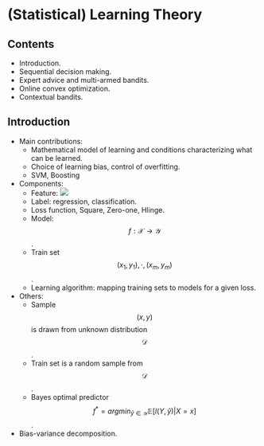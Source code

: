 # (Statistical) Learning Theory

## Contents

- Introduction.
- Sequential decision making.
- Expert advice and multi-armed bandits.
- Online convex optimization.
- Contextual bandits.

## Introduction

- Main contributions:
    + Mathematical model of learning and conditions characterizing what can be learned.
    + Choice of learning bias, control of overfitting.
    + SVM, Boosting
- Components:
    <!-- + Feature: $$\mathcal{X} \sim R^d$$. -->
    + Feature: <img src="https://latex.codecogs.com/svg.latex?\Large&space;\mathcal{X} \in R^d" />
    + Label: regression, classification.
    + Loss function, Square, Zero-one, Hlinge.
    + Model: $$f: \mathcal{X} \rightarrow \mathcal{Y}$$.
    + Train set $$(x_1, y_1) ,\cdot, (x_m, y_m)$$.
    + Learning algorithm: mapping training sets to models for a given loss.
- Others:
    + Sample $$(x, y)$$ is drawn from unknown distribution $$\mathcal{D}$$.
    + Train set is a random sample from $$\mathcal{D}$$.
    + Bayes optimal predictor $$f^* = argmin_{\hat{y} \in \mathcal{Y}} \mathbb{E}[l(Y, \hat{y})|X=x]$$.
- Bias-variance decomposition.